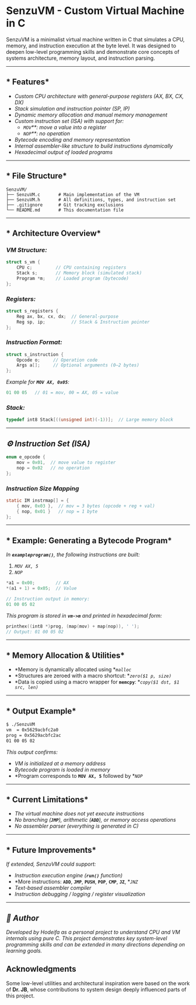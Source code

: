 # SenzuVM - Custom Virtual Machine in C

SenzuVM is a minimalist virtual machine written in C that simulates a CPU, memory, and instruction execution at the byte level. It was designed to deepen low-level programming skills and demonstrate core concepts of systems architecture, memory layout, and instruction parsing.

---

## * Features*

- *Custom CPU architecture with general-purpose registers (AX, BX, CX, DX)*
- *Stack simulation and instruction pointer (SP, IP)*
- *Dynamic memory allocation and manual memory management*
- *Custom instruction set (ISA) with support for:*
  - *`MOV`**: move a value into a register*
  - *`NOP`**: no operation*
- *Bytecode encoding and memory representation*
- *Internal assembler-like structure to build instructions dynamically*
- *Hexadecimal output of loaded programs*

---

## * File Structure*

```
SenzuVM/
├── SenzuVM.c       # Main implementation of the VM
├── SenzuVM.h       # All definitions, types, and instruction set
├── .gitignore      # Git tracking exclusions
└── README.md       # This documentation file
```

---

## * Architecture Overview*

### *VM Structure:*

```c
struct s_vm {
    CPU c;         // CPU containing registers
    Stack s;       // Memory block (simulated stack)
    Program *m;    // Loaded program (bytecode)
};
```

### *Registers:*

```c
struct s_registers {
    Reg ax, bx, cx, dx;  // General-purpose
    Reg sp, ip;          // Stack & Instruction pointer
};
```

### *Instruction Format:*

```c
struct s_instruction {
    Opcode o;     // Operation code
    Args a[];     // Optional arguments (0–2 bytes)
};
```

*Example for **`MOV AX, 0x05`**:*

```c
01 00 05   // 01 = mov, 00 = AX, 05 = value
```

### *Stack:*

```c
typedef int8 Stack[((unsigned int)(-1))];  // Large memory block
```

---

## *⚙️ Instruction Set (ISA)*

```c
enum e_opcode {
    mov = 0x01,  // move value to register
    nop = 0x02   // no operation
};
```

### *Instruction Size Mapping*

```c
static IM instrmap[] = {
    { mov, 0x03 },  // mov = 3 bytes (opcode + reg + val)
    { nop, 0x01 }   // nop = 1 byte
};
```

---

## * Example: Generating a Bytecode Program*

*In **`exampleprogram()`**, the following instructions are built:*

1. *`MOV AX, 5`*
2. *`NOP`*

```c
*a1 = 0x00;        // AX
*(a1 + 1) = 0x05;  // Value

// Instruction output in memory:
01 00 05 02
```

*This program is stored in **`vm->m`** and printed in hexadecimal form:*

```c
printhex((int8 *)prog, (map(mov) + map(nop)), ' ');
// Output: 01 00 05 02
```

---

## * Memory Allocation & Utilities*

- *Memory is dynamically allocated using **`malloc`*
- *Structures are zeroed with a macro shortcut: **`zero($1 p, size)`*
- *Data is copied using a macro wrapper for **`memcpy`**: **`copy($1 dst, $1 src, len)`*

---

## * Output Example*

```bash
$ ./SenzuVM
vm  = 0x5629acbfc2a0
prog = 0x5629acbfc2ac
01 00 05 02
```

*This output confirms:*

- *VM is initialized at a memory address*
- *Bytecode program is loaded in memory*
- *Program corresponds to **`MOV AX, 5`** followed by **`NOP`*

---

## * Current Limitations*

- *The virtual machine does not yet execute instructions*
- *No branching (**`JMP`**), arithmetic (**`ADD`**), or memory access operations*
- *No assembler parser (everything is generated in C)*

---

## * Future Improvements*

*If extended, SenzuVM could support:*

- *Instruction execution engine (**`run()`** function)*
- *More instructions: **`ADD`**, **`JMP`**, **`PUSH`**, **`POP`**, **`CMP`**, **`JZ`**, **`JNZ`*
- *Text-based assembler compiler*
- *Instruction debugging / logging / register visualization*

---

## *👨‍ Author*

*Developed by Hodeifa as a personal project to understand CPU and VM internals using pure C. This project demonstrates key system-level programming skills and can be extended in many directions depending on learning goals.*
##  Acknowledgments

Some low-level utilities and architectural inspiration were based on the work of **Dr. JB**, whose contributions to system design deeply influenced parts of this project.

